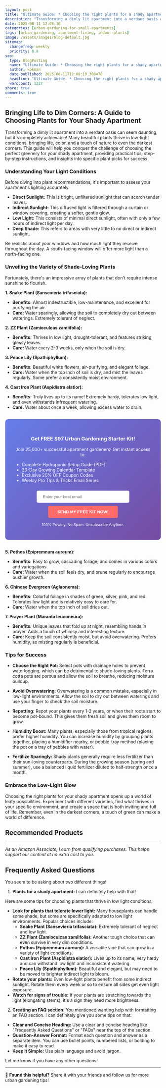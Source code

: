 ```yaml
---
layout: post
title: "Ultimate Guide: * Choosing the right plants for a shady apartment? (2025)"
description: "Transforming a dimly lit apartment into a verdant oasis can seem daunting, but it's completely achievable! Many beautiful plants thrive in low-light conditions,..."
date: 2025-08-11 12:08:10 
categories: [urban-gardening-for-small-apartments]
tags: [urban-gardening, apartment-living, indoor-plants]
image: /assets/images/blog-default.jpg
sitemap:
  changefreq: weekly
  priority: 0.8
seo:
  type: BlogPosting
  name: "Ultimate Guide: * Choosing the right plants for a shady apartment? (2025)"
  author: kokman
  date_published: 2025-08-11T12:08:10.308478
  headline: "Ultimate Guide: * Choosing the right plants for a shady apartment? (2025)"
  wordcount: 1227
share: true
comments: true
---
```


## Bringing Life to Dim Corners: A Guide to Choosing Plants for Your Shady Apartment

Transforming a dimly lit apartment into a verdant oasis can seem daunting, but it's completely achievable! Many beautiful plants thrive in low-light conditions, bringing life, color, and a touch of nature to even the darkest corners. This guide will help you conquer the challenge of choosing the perfect greenery for your shady apartment, providing practical tips, step-by-step instructions, and insights into specific plant picks for success.

### Understanding Your Light Conditions

Before diving into plant recommendations, it's important to assess your apartment's lighting accurately. 

* **Direct Sunlight:** This is bright, unfiltered sunlight that can scorch tender leaves.  
* **Indirect Sunlight:** This diffused light is filtered through a curtain or window covering, creating a softer, gentle glow.
* **Low Light:** This consists of minimal direct sunlight, often with only a few hours of indirect light per day.
* **Deep Shade:** This refers to areas with very little to no direct or indirect sunlight.

Be realistic about your windows and how much light they receive throughout the day. A south-facing window will offer more light than a north-facing one.

### Unveiling the Variety of Shade-Loving Plants

Fortunately, there's an impressive array of plants that don't require intense sunshine to flourish. 

**1. Snake Plant (Sansevieria trifasciata):** 

*   **Benefits:** Almost indestructible, low-maintenance, and excellent for purifying the air.
*   **Care:** Water sparingly, allowing the soil to completely dry out between waterings. Extremely tolerant of neglect.

**2. ZZ Plant (Zamioculcas zamiifolia):** 

*   **Benefits:** Thrives in low light, drought-tolerant, and features striking, glossy leaves.
*   **Care:** Water every 2-3 weeks, only when the soil is dry. 

**3. Peace Lily (Spathiphyllum):** 

*   **Benefits:** Beautiful white flowers, air-purifying, and elegant foliage.
*   **Care:** Water when the top inch of soil is dry, and mist the leaves regularly. Some prefer a consistently moist environment.

**4. Cast Iron Plant (Aspidistra elatior):**

* **Benefits:** Truly lives up to its name! Extremely hardy, tolerates low light, and even withstands infrequent watering.
* **Care:** Water about once a week, allowing excess water to drain.

<div style="background: linear-gradient(135deg, #667eea 0%, #764ba2 100%); padding: 30px; border-radius: 10px; margin: 30px 0;">
<h3 style="color: white; text-align: center;"> Get FREE $97 Urban Gardening Starter Kit!</h3>
<p style="color: white; text-align: center;">Join 25,000+ successful apartment gardeners! Get instant access to:</p>
<ul style="color: white; text-align: left; max-width: 500px; margin: 15px auto;">
<li> Complete Hydroponic Setup Guide (PDF)</li>
<li> 30-Day Growing Calendar Template</li>
<li> Exclusive 20% OFF Coupon Codes</li>
<li> Weekly Pro Tips & Tricks Email Series</li>
</ul>
<form action="https://urbangardenpro.us1.list-manage.com/subscribe/post?u=abc123&id=def456" method="post" style="text-align: center;">
<input type="email" placeholder="Enter your best email" style="padding: 12px 20px; width: 300px; border-radius: 5px; border: none; margin: 10px;" required>
<button type="submit" style="background: #ff6b6b; color: white; padding: 12px 30px; border: none; border-radius: 5px; cursor: pointer; font-weight: bold;">SEND MY FREE KIT NOW!</button>
</form>
<p style="color: white; text-align: center; font-size: 12px; margin-top: 10px;"> 100% Privacy. No Spam. Unsubscribe Anytime.</p>
</div>
    

**5. Pothos (Epipremnum aureum):**

*   **Benefits:** Easy to grow, cascading foliage, and comes in various colors and variegations.
*   **Care:** Water when the soil feels dry, and prune regularly to encourage bushier growth.

**6. Chinese Evergreen (Aglaonema):**

*   **Benefits:**  Colorful foliage in shades of green, silver, pink, and red. Tolerates low light and is relatively easy to care for.
*   **Care:** Water when the top inch of soil dries out.

**7. Prayer Plant (Maranta leuconeura):**

*   **Benefits:**  Unique leaves that fold up at night, resembling hands in prayer. Adds a touch of whimsy and interesting texture.
*   **Care:** Keep the soil consistently moist, but avoid overwatering. Prefers humidity, so misting regularly is beneficial.

###  Tips for Success

* **Choose the Right Pot:**  Select pots with drainage holes to prevent waterlogging, which can be detrimental to shade-loving plants. Terra cotta pots are porous and allow the soil to breathe, reducing moisture buildup.

* **Avoid Overwatering:** Overwatering is a common mistake, especially in low-light environments.  Allow the soil to dry out between waterings and use your finger to check the soil moisture.

* **Repotting:** Repot your plants every 1-2 years, or when their roots start to become pot-bound. This gives them fresh soil and gives them room to grow. 
* **Humidity Boost:** Many plants, especially those from tropical regions, prefer higher humidity. You can increase humidity by grouping plants together, placing a humidifier nearby, or pebble-tray method (placing the pot on a tray of pebbles with water).
* **Fertilize Sparingly:**  Shady plants generally require less fertilizer than their sun-loving counterparts. During the growing season (spring and summer), use a balanced liquid fertilizer diluted to half-strength once a month.


### Embrace the Low-Light Glow

Choosing the right plants for your shady apartment opens up a world of leafy possibilities. Experiment with different varieties, find what thrives in your specific environment, and create a space that is both inviting and full of life. Remember, even in the darkest corners, a touch of green can make a world of difference.

## Recommended Products



---
*As an Amazon Associate, I earn from qualifying purchases. This helps support our content at no extra cost to you.*



## Frequently Asked Questions

You seem to be asking about two different things! 

1. **Plants for a shady apartment:** I can definitely help with that! 

Here are some tips for choosing plants that thrive in low light conditions: 

* **Look for plants that tolerate lower light:** Many houseplants can handle some shade, but some are specifically adapted to low light environments. Popular choices include: 
    * **Snake Plant (Sansevieria trifasciata):** Extremely tolerant of neglect and low light.
    * **ZZ Plant (Zamioculcas zamiifolia):**  Another tough choice that can even survive in very dim conditions.
    * **Pothos (Epipremnum aureum):**  A versatile vine that can grow in a variety of light conditions.
    * **Cast Iron Plant (Aspidistra elatior):**  Lives up to its name; very hardy and can withstand low light and inconsistent watering.
    * **Peace Lily (Spathiphyllum):**  Beautiful and elegant, but may need to be moved to brighter indirect light to bloom. 
* **Rotate your plants:** Even low-light plants benefit from some indirect sunlight. Rotate them every week or so to ensure all sides get even light exposure.
* **Watch for signs of trouble:** If your plants are stretching towards the light (elongating stems), it's a sign they need more brightness. 

2. **Creating an FAQ section:** You mentioned wanting help with formatting an FAQ section. I can definitely give you some tips on that:

* **Clear and Concise Heading:**  Use a clear and concise heading like "Frequently Asked Questions" or "FAQs" near the top of the section.
* **Question-Answer Format:** Format each question and answer as a separate item. You can use bullet points, numbered lists, or bolding to make it easy to read.
* **Keep it Simple:** Use plain language and avoid jargon. 

Let me know if you have any other questions!

<script type="application/ld+json">
{
  "@context": "https://schema.org",
  "@type": "BlogPosting",
  "headline": "Ultimate Guide: * Choosing the right plants for a shady apartment? (2025)",
  "author": {
    "@type": "Person",
    "name": "kokman"
  },
  "datePublished": "2025-08-11T12:08:10.308478",
  "dateModified": "2025-08-11T12:08:10.308478",
  "publisher": {
    "@type": "Organization",
    "name": "Urban Garden Pro",
    "url": "https://kokman168.github.io/urban-garden-blog"
  },
  "wordCount": 1130,
  "articleBody": "## Bringing Life to Dim Corners: A Guide to Choosing Plants for Your Shady Apartment\n\nTransforming a dimly lit apartment into a verdant oasis can seem daunting, but it's completely achievable! Many be..."
}
</script>


---

🚀 **Found this helpful?** Share it with your friends and follow us for more urban gardening tips!

